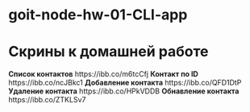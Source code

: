 # goit-node-hw-01-CLI-app

<h1>Скрины к домашней работе </h1>
<b>Список контактов</b> https://ibb.co/m6tcCfj
<b>Контакт по ID</b> https://ibb.co/ncJBkc1
<b>Добавление контакта</b> https://ibb.co/QFD1DtP
<b>Удаление контакта</b> https://ibb.co/HPkVDDB
<b>Обнавление контакта</b> https://ibb.co/ZTKLSv7
